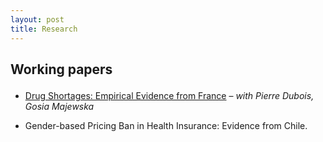 ```yaml
---
layout: post
title: Research
---
```



<h2><p class="message">
 Working papers
</p> </h2>
<ul>
 <p>
  <li>   <a href="https://www.tse-fr.eu/fr/publications/drug-shortages-empirical-evidence-france">Drug Shortages: Empirical Evidence from France</a> – <em>with Pierre Dubois, Gosia Majewska</em></li>
  </p>
 <p>
  <li> Gender-based Pricing Ban in Health Insurance: Evidence from Chile. <em></em></li>
 </p>
</ul>

